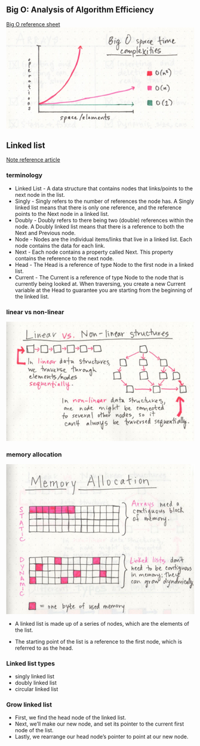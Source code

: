## Big O: Analysis of Algorithm Efficiency
[Big O reference sheet](https://codefellows.github.io/common_curriculum/data_structures_and_algorithms/Code_401/class-05/resources/big_oh.html)
![](./bigO.jpeg)
## Linked list
[Note reference article](https://codefellows.github.io/common_curriculum/data_structures_and_algorithms/Code_401/class-05/resources/singly_linked_list.html)

### terminology

- Linked List - A data structure that contains nodes that links/points to the next node in the list.
- Singly - Singly refers to the number of references the node has. A Singly linked list means that there is only one reference, and the reference points to the Next node in a linked list.
- Doubly - Doubly refers to there being two (double) references within the node. A Doubly linked list means that there is a reference to both the Next and Previous node.
- Node - Nodes are the individual items/links that live in a linked list. Each node contains the data for each link.
- Next - Each node contains a property called Next. This property contains the reference to the next node.
- Head - The Head is a reference of type Node to the first node in a linked list.
- Current - The Current is a reference of type Node to the node that is currently being looked at. When traversing, you create a new Current variable at the Head to guarantee you are starting from the beginning of the linked list.

### linear vs non-linear

![](./linear-non-linear.jpeg)

### memory allocation

![](./memo-allocation.jpeg)

- A linked list is made up of a series of nodes, which are the elements of the list.

- The starting point of the list is a reference to the first node, which is referred to as the head. 

### Linked list types

- singly linked list
- doubly linked list
- circular linked list

### Grow linked list

- First, we find the head node of the linked list.
- Next, we’ll make our new node, and set its pointer to the current first node of the list.
- Lastly, we rearrange our head node’s pointer to point at our new node.
